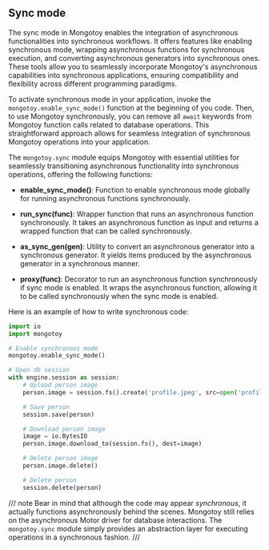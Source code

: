 <style>
    .md-typeset h1{
        display: none;
    }
    .md-sidebar--primary {
        width: 8rem;
    }
</style>

## Sync mode

The sync mode in Mongotoy enables the integration of asynchronous functionalities into synchronous workflows. It 
offers features like enabling synchronous mode, wrapping asynchronous functions for synchronous execution, and 
converting asynchronous generators into synchronous ones. These tools allow you to seamlessly incorporate Mongotoy's 
asynchronous capabilities into synchronous applications, ensuring compatibility and flexibility across different 
programming paradigms.

To activate synchronous mode in your application, invoke the `mongotoy.enable_sync_mode()` function at the beginning of 
you code. Then, to use Mongotoy synchronously, you can remove all `await` keywords from Mongotoy function calls related 
to database operations. This straightforward approach allows for seamless integration of synchronous Mongotoy operations
into your application.

The `mongotoy.sync` module equips Mongotoy with essential utilities for seamlessly transitioning asynchronous 
functionality into synchronous operations, offering the following functions:

- **enable_sync_mode()**: Function to enable synchronous mode globally for running asynchronous functions synchronously.

- **run_sync(func)**: Wrapper function that runs an asynchronous function synchronously. It takes an 
asynchronous function as input and returns a wrapped function that can be called synchronously.

- **as_sync_gen(gen)**: Utility to convert an asynchronous generator into a synchronous generator. It 
yields items produced by the asynchronous generator in a synchronous manner.

- **proxy(func)**: Decorator to run an asynchronous function synchronously if sync mode is enabled. It wraps 
the asynchronous function, allowing it to be called synchronously when the sync mode is enabled.

Here is an example of how to write synchronous code:

````python
import io
import mongotoy

# Enable synchronous mode
mongotoy.enable_sync_mode()

# Open db session
with engine.session as session:
    # Upload person image
    person.image = session.fs().create('profile.jpeg', src=open('profile.jpeg'))

    # Save person
    session.save(person)

    # Download person image
    image = io.BytesIO
    person.image.download_to(session.fs(), dest=image)

    # Delete person image
    person.image.delete()

    # Delete person
    session.delete(person)
````

/// note
Bear in mind that although the code may appear _synchronous_, it actually functions asynchronously behind the scenes.
Mongotoy still relies on the asynchronous Motor driver for database interactions. The `mongotoy.sync` module simply 
provides an abstraction layer for executing operations in a synchronous fashion.
///